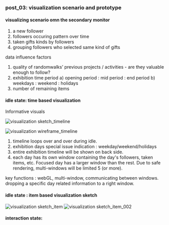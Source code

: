 ### post_03: visualization scenario and prototype

#### visualizing scenario omn the secondary monitor

1. a new follower
2. followers occuring pattern over time
4. taken gifts kinds by followers
5. grouping followers who selected same kind of gifts

data influence factors
1. quality of randomwalks’ previous projects / activities - are they valuable enough to follow?
2. exhibition time period
a) opening period : mid period : end period 
b) weekdays : weekend : holidays
3. number of remaining items

#### idle state: time based visualization
Informative visuals

![visualization sketch_timeline]( https://raw.github.com/randomwalks/devart-template/master/project_images/visualization_wire_timeline.jpg "visualization sketch_timeline")

![visualization wireframe_timeline](https://raw.github.com/randomwalks/devart-template/master/project_images/dataviz_idleStage.jpg "visualization wireframe_timeline")

1. timeline loops over and over during idle.
2. exhibition days special issue indication : weekday/weekend/holidays
3. entire exhibition timeline will be shown on back side.
4. each day has its own window containing the day's followers, taken items, etc. Focused day has a larger window than the rest. Due to safe rendering, multi-windows will be limited 5 (or more).

key functions : webGL, multi-window, communicating between windows. dropping a specific day related information to a right window.

#### idle state : item based visualization sketch
![visualization sketch_item]( https://raw.github.com/randomwalks/devart-template/master/project_images/visualization_item_001.jpg "visualization sketch_item")
![visualization sketch_item_002](https://raw.github.com/randomwalks/devart-template/master/project_images/visualization_item_002.jpg "visualization sketch_item_002")

#### interaction state: 

